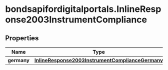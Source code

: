 # bondsapifordigitalportals.InlineResponse2003InstrumentCompliance

## Properties

Name | Type | Description | Notes
------------ | ------------- | ------------- | -------------
**germany** | [**InlineResponse2003InstrumentComplianceGermany**](InlineResponse2003InstrumentComplianceGermany.md) |  | [optional] 


